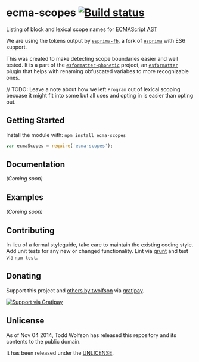 # ecma-scopes [![Build status](https://travis-ci.org/twolfson/ecma-scopes.png?branch=master)](https://travis-ci.org/twolfson/ecma-scopes)

Listing of block and lexical scope names for [ECMAScript AST][]

We are using the tokens output by [`esprima-fb`][], a fork of [`esprima`][] with ES6 support.

This was created to make detecting scope boundaries easier and well tested. It is a part of the [`esformatter-phonetic`][] project, an [`esformatter`][] plugin that helps with renaming obfuscated variabes to more recognizable ones.

[ECMAScript AST]: https://developer.mozilla.org/en-US/docs/Mozilla/Projects/SpiderMonkey/Parser_API
[`esprima-fb`]: https://github.com/facebook/esprima
[`esprima`]: http://esprima.org/
[`esformatter-phonetic`]: https://travis-ci.org/twolfson/esformatter-phonetic
[`esformatter`]: https://github.com/millermedeiros/esformatter

// TODO: Leave a note about how we left `Program` out of lexical scoping becuase it might fit into some but all uses and opting in is easier than opting out.

## Getting Started
Install the module with: `npm install ecma-scopes`

```js
var ecmaScopes = require('ecma-scopes');

```

## Documentation
_(Coming soon)_

## Examples
_(Coming soon)_

## Contributing
In lieu of a formal styleguide, take care to maintain the existing coding style. Add unit tests for any new or changed functionality. Lint via [grunt](https://github.com/gruntjs/grunt) and test via `npm test`.

## Donating
Support this project and [others by twolfson][gratipay] via [gratipay][].

[![Support via Gratipay][gratipay-badge]][gratipay]

[gratipay-badge]: https://cdn.rawgit.com/gratipay/gratipay-badge/2.x.x/dist/gratipay.png
[gratipay]: https://www.gratipay.com/twolfson/

## Unlicense
As of Nov 04 2014, Todd Wolfson has released this repository and its contents to the public domain.

It has been released under the [UNLICENSE][].

[UNLICENSE]: UNLICENSE
